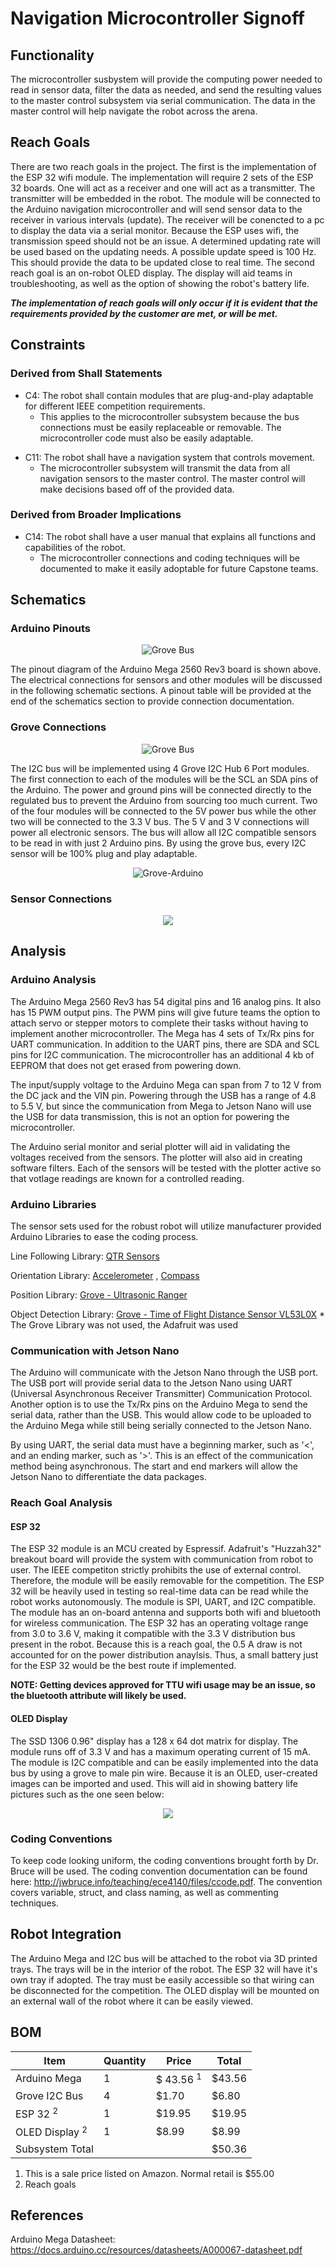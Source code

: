# Navigation Microcontroller Signoff

## Functionality
The microcontroller susbystem will provide the computing power needed to read in sensor data, filter the data as needed, and send the resulting values to the master control subsystem via serial communication. The data in the master control will help navigate the robot across the arena.

## Reach Goals

There are two reach goals in the project. The first is the implementation of the ESP 32 wifi module. The implementation will require 2 sets of the ESP 32 boards. One will act as a receiver and one will act as a transmitter. The transmitter will be embedded in the robot. The module will be connected to the Arduino navigation microcontroller and will send sensor data to the receiver in various intervals (update). The receiver will be conencted to a pc to display the data via a serial monitor.
	Because the ESP uses wifi, the transmission speed should not be an issue. A determined updating rate will be used based on the updating needs. A possible update speed is 100 Hz. This should provide the data to be updated close to real time.
The second reach goal is an on-robot OLED display. The display will aid teams in troubleshooting, as well as the option of showing the robot's battery life.


***The implementation of reach goals will only occur if it is evident that the requirements provided by the customer are met, or will be met.***

## Constraints

### Derived from Shall Statements
- C4: The robot shall contain modules that are plug-and-play adaptable for different IEEE competition requirements.
	- This applies to the microcontroller subsystem because the bus connections must be easily replaceable or removable. The microcontroller code must also be easily adaptable.

* C11: The robot shall have a navigation system that controls movement.
	* The microcontroller subsystem will transmit the data from all navigation sensors to the master control. The master control will make decisions based off of the provided data.

### Derived from Broader Implications
	
- C14: The robot shall have a user manual that explains all functions and capabilities of the robot. 
	- The microcontroller connections and coding techniques will be documented to make it easily adoptable for future Capstone teams.

## Schematics
### Arduino Pinouts
<p align = "center">
<img src = "https://github.com/lchapman42/Control-Sensing-Wireless-Charging-Robot/blob/main/Documentation/Images/Sign%20off%20Photos/Navigation%20Microcontroller/Arduino_Mega_Pinout.png?raw=true"alt="Grove Bus">
</p>

The pinout diagram of the Arduino Mega 2560 Rev3 board is shown above. The electrical connections for sensors and other modules will be discussed in the following schematic sections. A pinout table will be provided at the end of the schematics section to provide connection documentation.

### Grove Connections
<p align = "center">
<img src = "https://github.com/lchapman42/Control-Sensing-Wireless-Charging-Robot/blob/main/Documentation/Images/Sign%20off%20Photos/Navigation%20Microcontroller/Grove_Connections.png?raw=true"alt="Grove Bus">
</p>

The I2C bus will be implemented using 4 Grove I2C Hub 6 Port modules. The first connection to each of the modules will be the SCL an SDA pins of the Arduino. The power and ground pins will be connected directly to the regulated bus to prevent the Arduino from sourcing too much current. Two of the four modules will be connected to the 5V power bus while the other two will be connected to the 3.3 V bus. The 5 V and 3 V connections will power all electronic sensors. The bus will allow all I2C compatible sensors to be read in with just 2 Arduino pins. By using the grove bus, every I2C sensor will be 100% plug and play adaptable. 

<p align = "center">
<img src = "https://github.com/lchapman42/Control-Sensing-Wireless-Charging-Robot/blob/main/Documentation/Images/Sign off Photos/Navigation Microcontroller/Grove_Arduino_Connections.png?raw=true"alt="Grove-Arduino">
</p>

### Sensor Connections

<p align = "center">
<img src = "https://github.com/lchapman42/Control-Sensing-Wireless-Charging-Robot/blob/main/Documentation/Images/Sign off Photos/Navigation Microcontroller/Sensor_Connections.png?raw=true">
</p>

## Analysis

### Arduino Analysis
The Arduino Mega 2560 Rev3 has 54 digital pins and 16 analog pins. It also has 15 PWM output pins. The PWM pins will give future teams the option to attach servo or stepper motors to complete their tasks without having to implement another microcontroller. The Mega has 4 sets of Tx/Rx pins for UART communication. In addition to the UART pins, there are SDA and SCL pins for I2C communication. The microcontroller has an additional 4 kb of EEPROM that does not get erased from powering down. 

The input/supply voltage to the Arduino Mega can span from 7 to 12 V from the DC jack and the VIN pin. Powering through the USB has a range of 4.8 to 5.5 V, but since the communication from Mega to Jetson Nano will use the USB for data transmission, this is not an option for powering the microcontroller.

The Arduino serial monitor and serial plotter will aid in validating the voltages received from the sensors. The plotter will also aid in creating software filters. Each of the sensors will be tested with the plotter active so that votlage readings are known for a controlled reading. 
### Arduino Libraries
The sensor sets used for the robust robot will utilize manufacturer provided Arduino Libraries to ease the coding process.

Line Following Library: [QTR Sensors][def3]

Orientation Library: [Accelerometer][def4] , [Compass][def5]

Position Library: [Grove - Ultrasonic Ranger][def2]

Object Detection Library: [Grove - Time of Flight Distance Sensor VL53L0X][def1] * The Grove Library was not used, the Adafruit was used

[def1]: https://github.com/adafruit/Adafruit_VL53L0X

[def2]: https://github.com/SeeedDocument/Grove_Ultrasonic_Ranger

[def3]: https://www.pololu.com/docs/0J19/1

[def4]: https://github.com/adafruit/Adafruit_LSM6DS

[def5]: https://github.com/adafruit/Adafruit_LIS3MDL

### Communication with Jetson Nano
The Arduino will communicate with the Jetson Nano through the USB port. The USB port will provide serial data to the Jetson Nano using UART (Universal Asynchronous Receiver Transmitter) Communication Protocol. Another option is to use the Tx/Rx pins on the Arduino Mega to send the serial data, rather than the USB. This would allow code to be uploaded to the Arduino Mega while still being serially connected to the Jetson Nano.

By using UART, the serial data must have a beginning marker, such as '<', and an ending marker, such as '>'. This is an effect of the communication method being asynchronous. The start and end markers will allow the Jetson Nano to differentiate the data packages.

### Reach Goal Analysis

#### ESP 32
The ESP 32 module is an MCU created by Espressif. Adafruit's "Huzzah32" breakout board will provide the system with communication from robot to user. The IEEE competiton strictly prohibits the use of external control. Therefore, the module will be easily removable for the competition. The ESP 32 will be heavily used in testing so real-time data can be read while the robot works autonomously. The module is SPI, UART, and I2C compatible. The module has an on-board antenna and supports both wifi and bluetooth for wireless communication. The ESP 32 has an operating voltage range from 3.0 to 3.6 V, making it compatible with the 3.3 V distribution bus present in the robot. Because this is a reach goal, the 0.5 A draw is not accounted for on the power distribution anaylsis. Thus, a small battery just for the ESP 32 would be the best route if implemented.

**NOTE: Getting devices approved for TTU wifi usage may be an issue, so the bluetooth attribute will likely be used.**

#### OLED Display
The SSD 1306 0.96" display has a 128 x 64 dot matrix for display. The module runs off of 3.3 V and has a maximum operating current of 15 mA. The module is I2C compatible and can be easily implemented into the data bus by using a grove to male pin wire. Because it is an OLED, user-created images can be imported and used. This will aid in showing battery life pictures such as the one seen below: 

<p align = "center">
<img src = "https://github.com/lchapman42/Control-Sensing-Wireless-Charging-Robot/blob/main/Documentation/Images/Sign off Photos/Navigation Microcontroller/OLED_Battery_Life.jpg?raw=true">
</p>


### Coding Conventions

To keep code looking uniform, the coding conventions brought forth by Dr. Bruce will be used. The coding convention documentation can be found here: http://jwbruce.info/teaching/ece4140/files/ccode.pdf. The convention covers variable, struct, and class naming, as well as commenting techniques.


## Robot Integration

The Arduino Mega and I2C bus will be attached to the robot via 3D printed trays. The trays will be in the interior of the robot. The ESP 32 will have it's own tray if adopted. The tray must be easily accessible so that wiring can be disconnected for the competition. The OLED display will be mounted on an external wall of the robot where it can be easily viewed.

## BOM
|Item        |Quantity   |Price   |Total   |
|------------|-----------|--------|--------|
|Arduino Mega|1          |\$ 43.56 $^{1}$ |$43.56|
|Grove I2C Bus|4         |$1.70|$6.80|
|ESP 32 $^{2}$ |1| $19.95| $19.95|
|OLED Display $^{2}$|1 |$8.99|$8.99
Subsystem Total |||$50.36|


1. This is a sale price listed on Amazon. Normal retail is $55.00
2. Reach goals
   
## References
Arduino Mega Datasheet: https://docs.arduino.cc/resources/datasheets/A000067-datasheet.pdf


